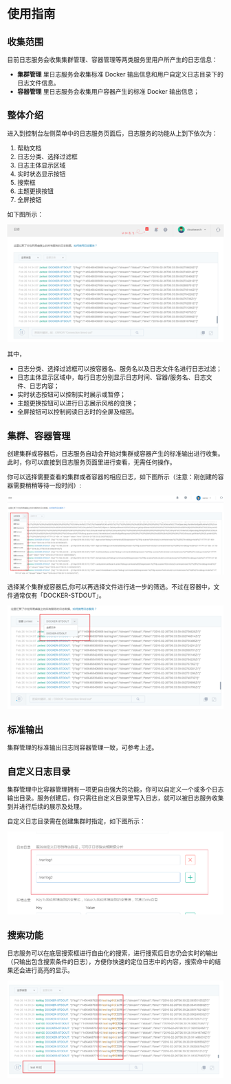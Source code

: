 # 使用指南

## 收集范围

目前日志服务会收集集群管理、容器管理等两类服务里用户所产生的日志信息：
*  **集群管理** 里日志服务会收集标准 Docker 输出信息和用户自定义日志目录下的日志文件信息。
*  **容器管理** 里日志服务会收集用户容器产生的标准 Docker 输出信息；

## 整体介绍
进入到控制台左侧菜单中的日志服务页面后，日志服务的功能从上到下依次为：

 1. 帮助文档 
 2. 日志分类、选择过滤框 
 3. 日志主体显示区域 
 4. 实时状态显示按钮 
 5. 搜索框 
 6. 主题更换按钮 
 7. 全屏按钮

如下图所示：

![](../image/日志服务_整体介绍.png)

其中，

* 日志分类、选择过滤框可以按容器名、服务名以及日志文件名进行日志过滤；    
* 日志主体显示区域中，每行日志分别显示日志时间、容器/服务名、日志文件、日志内容； 
* 实时状态按钮可以控制实时展示或暂停；    
* 主题更换按钮可以进行日志展示风格的变换； 
* 全屏按钮可以控制阅读日志时的全屏及缩回。

## 集群、容器管理

创建集群或容器后，日志服务自动会开始对集群或容器产生的标准输出进行收集。此时，你可以直接到日志服务页面里进行查看，无需任何操作。

你可以选择需要查看的集群或者容器的相应日志，如下图所示（注意：刚创建的容器需要稍稍等待一段时间）:

![](../image/日志服务_所有类型.png)

选择某个集群或容器后,你可以再选择文件进行进一步的筛选。不过在容器中，文件通常仅有「DOCKER-STDOUT」。

![](../image/日志服务_类型筛选.png)

## 标准输出

集群管理的标准输出日志同容器管理一致，可参考上述。

## 自定义日志目录

集群管理中比容器管理拥有一项更自由强大的功能，你可以自定义一个或多个日志输出目录。服务创建后，你只需往自定义目录里写入日志，就可以被日志服务收集到并进行后续的展示及处理。

自定义日志目录需在创建集群时指定，如下图所示：

![](../image/日志服务_自定义目录.png)

## 搜索功能

日志服务可以在底层搜索框进行自由化的搜索，进行搜索后日志仍会实时的输出（只输出包含搜索条件的日志），方便你快速的定位日志中的内容，搜索命中的结果还会进行高亮的显示。

![](../image/日志服务_搜索功能.png)
